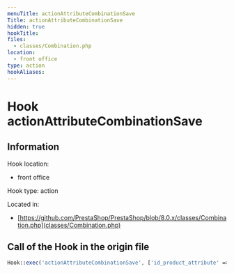 ```yaml
---
menuTitle: actionAttributeCombinationSave
Title: actionAttributeCombinationSave
hidden: true
hookTitle: 
files:
  - classes/Combination.php
location:
  - front office
type: action
hookAliases:
---
```


# Hook actionAttributeCombinationSave

## Information

Hook location:
  - front office

Hook type: action

Located in: 
  - [https://github.com/PrestaShop/PrestaShop/blob/8.0.x/classes/Combination.php](classes/Combination.php)

## Call of the Hook in the origin file

```php
Hook::exec('actionAttributeCombinationSave', ['id_product_attribute' => (int) $this->id, 'id_attributes' => $idsAttribute])
```